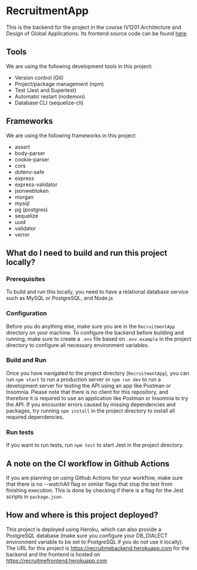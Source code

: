 # RecruitmentApp
This is the backend for the project in the course IV1201 Architecture and Design of Global Applications. Its frontend source code can be found [here](https://github.com/Homamjabir/Architecture-and-Design). 

## Tools
We are using the following development tools in this project:
* Version control (Git)
* Project/package management (npm)
* Test (Jest and Supertest)
* Automatic restart (nodemon)
* Database CLI (sequelize-cli)

## Frameworks
We are using the following frameworks in this project:
* assert
* body-parser
* cookie-parser
* cors
* dotenv-safe
* express
* express-validator
* jsonwebtoken
* morgan
* mysql
* pg (postgres)
* sequelize
* uuid
* validator
* verror

## What do I need to build and run this project locally?
### Prerequisites
To build and run this locally, you need to have a relational database service such as MySQL or PostgreSQL, and Node.js
### Configuration
Before you do anything else, make sure you are in the `RecruitmentApp` directory on your machine. To configure the backend before building and running, make sure to create a `.env` file based on `.env.example` in the project directory to configure all necessary environment variables.
### Build and Run
Once you have navigated to the project directory (`RecruitmentApp`), you can run `npm start` to run a production server or `npm run dev` to run a development server for testing the API using an app like Postman or Insomnia. Please note that there is no client for this repository, and therefore it is required to use an application like Postman or Insomnia to try the API. If you encounter errors caused by missing dependencies and packages, try running `npm install` in the project directory to install all required dependencies. 
### Run tests
If you want to run tests, run `npm test` to start Jest in the project directory.

## A note on the CI workflow in Github Actions
If you are planning on using Github Actions for your workflow, make sure that there is no --watchAll flag or similar flags that stop the test from finishing execution. This is done by checking if there is a flag for the Jest scripts in `package.json`.
## How and where is this project deployed?
This project is deployed using Heroku, which can also provide a PostgreSQL database (make sure you configure your DB_DIALECT environment variable to be set to PostgreSQL if you do not use it locally). The URL for this project is https://recruitmebackend.herokuapp.com for the backend and the frontend is hosted on https://recruitmefrontend.herokuapp.com
